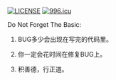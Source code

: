 [![LICENSE](https://img.shields.io/badge/license-Anti%20996-blue.svg)](https://github.com/996icu/996.ICU/blob/master/LICENSE)
[![996.icu](https://img.shields.io/badge/link-996.icu-red.svg)](https://996.icu)

Do Not Forget The Basic:

1) BUG多少会出现在写完的代码里。

2) 你一定会花时间在修复BUG上。

3) 积善德，行正道。

<meta name="google-site-verification" content="8NeXeopl0Y7RpgHgRilAMtTLuzHTNav3LpL8MA7lj1A" />

